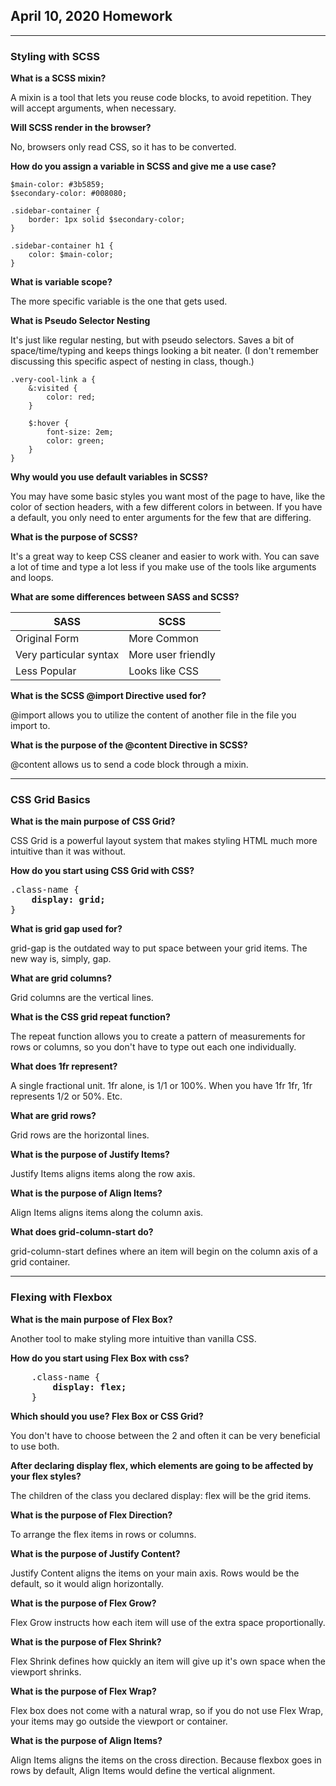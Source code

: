 ## April 10, 2020 Homework
---

### **Styling with SCSS**

**What is a SCSS mixin?**

A mixin is a tool that lets you reuse code blocks, to avoid repetition. They will accept arguments, when necessary.

**Will SCSS render in the browser?**

No, browsers only read CSS, so it has to be converted.

**How do you assign a variable in SCSS and give me a use case?**

```
$main-color: #3b5859;
$secondary-color: #008080;

.sidebar-container {
    border: 1px solid $secondary-color;
}

.sidebar-container h1 {
    color: $main-color;
}
```

**What is variable scope?**

The more specific variable is the one that gets used.

**What is Pseudo Selector Nesting**

It's just like regular nesting, but with pseudo selectors. Saves a bit of space/time/typing and keeps things looking a bit neater. (I don't remember discussing this specific aspect of nesting in class, though.)

```
.very-cool-link a {
    &:visited {
        color: red;
    }

    $:hover {
        font-size: 2em;
        color: green;
    }
}
```

**Why would you use default variables in SCSS?**

You may have some basic styles you want most of the page to have, like the color of section headers, with a few different colors in between. If you have a default, you only need to enter arguments for the few that are differing.

**What is the purpose of SCSS?**

It's a great way to keep CSS cleaner and easier to work with. You can save a lot of time and type a lot less if you make use of the tools like arguments and loops.

**What are some differences between SASS and SCSS?**

| SASS | SCSS |
| ----------- | ----------- |
| Original Form | More Common |
| Very particular syntax | More user friendly |
| Less Popular | Looks like CSS | 

**What is the SCSS @import Directive used for?**

@import allows you to utilize the content of another file in the file you import to.

**What is the purpose of the @content Directive in SCSS?**

@content allows us to send a code block through a mixin.

---

### **CSS Grid Basics**

**What is the main purpose of CSS Grid?**

CSS Grid is a powerful layout system that makes styling HTML much more intuitive than it was without.

**How do you start using CSS Grid with CSS?**

<pre>
.class-name {
    <b>display: grid;</b>
}
</pre>

**What is grid gap used for?**

grid-gap is the outdated way to put space between your grid items. The new way is, simply, gap.

**What are grid columns?**

Grid columns are the vertical lines.

**What is the CSS grid repeat function?**

The repeat function allows you to create a pattern of measurements for rows or columns, so you don't have to type out each one individually.

**What does 1fr represent?**

A single fractional unit. 1fr alone, is 1/1 or 100%. When you have 1fr 1fr, 1fr represents 1/2 or 50%. Etc.

**What are grid rows?**

Grid rows are the horizontal lines.

**What is the purpose of Justify Items?**

Justify Items aligns items along the row axis.

**What is the purpose of Align Items?**

Align Items aligns items along the column axis.

**What does grid-column-start do?**

grid-column-start defines where an item will begin on the column axis of a grid container.

---

### **Flexing with Flexbox**

**What is the main purpose of Flex Box?**

Another tool to make styling more intuitive than vanilla CSS.

**How do you start using Flex Box with css?**

<pre>
    .class-name {
        <b>display: flex;</b>
    }
</pre>

**Which should you use? Flex Box or CSS Grid?**

You don't have to choose between the 2 and often it can be very beneficial to use both.

**After declaring display flex, which elements are going to be affected by your flex styles?**

The children of the class you declared display: flex will be the grid items.

**What is the purpose of Flex Direction?**

To arrange the flex items in rows or columns.

**What is the purpose of Justify Content?**

Justify Content aligns the items on your main axis. Rows would be the default, so it would align horizontally.

**What is the purpose of Flex Grow?**

Flex Grow instructs how each item will use of the extra space proportionally.

**What is the purpose of Flex Shrink?**

Flex Shrink defines how quickly an item will give up it's own space when the viewport shrinks.

**What is the purpose of Flex Wrap?**

Flex box does not come with a natural wrap, so if you do not use Flex Wrap, your items may go outside the viewport or container.

**What is the purpose of Align Items?**

Align Items aligns the items on the cross direction. Because flexbox goes in rows by default, Align Items would define the vertical alignment.

